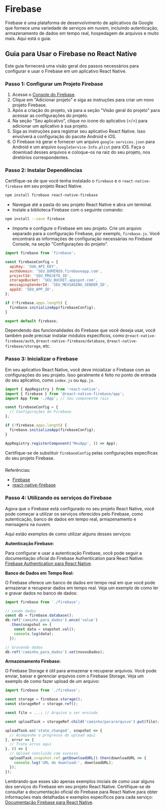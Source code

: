# Firebase

Firebase é uma plataforma de desenvolvimento de aplicativos da Google que fornece uma variedade de serviços em nuvem, incluindo autenticação, armazenamento de dados em tempo real, hospedagem de arquivos e muito mais. Aqui está o guia:

## Guia para Usar o Firebase no React Native

Este guia fornecerá uma visão geral dos passos necessários para configurar e usar o Firebase em um aplicativo React Native.

### Passo 1: Configurar um Projeto Firebase

1. Acesse o [Console do Firebase](https://console.firebase.google.com/).
2. Clique em "Adicionar projeto" e siga as instruções para criar um novo projeto Firebase.
3. Após a criação do projeto, vá para a seção "Visão geral do projeto" para acessar as configurações do projeto.
4. Na seção "Seu aplicativo", clique no ícone do aplicativo (\</>) para adicionar um aplicativo à sua projeto.
5. Siga as instruções para registrar seu aplicativo React Native. Isso envolverá a configuração do pacote Android e iOS.
6. O Firebase irá gerar e fornecer um arquivo `google-services.json` para Android e um arquivo `GoogleService-Info.plist` para iOS. Faça o download desses arquivos e coloque-os na raiz do seu projeto, nos diretórios correspondentes.

### Passo 2: Instalar Dependências

Certifique-se de que você tenha instalado o `firebase` e o `react-native-firebase` em seu projeto React Native.

```bash
npm install firebase react-native-firebase
```

* Navegue até a pasta do seu projeto React Native e abra um terminal.
* Instale a biblioteca Firebase com o seguinte comando:

```bash
npm install --save firebase
```

* Importe e configure o Firebase em seu projeto. Crie um arquivo separado para a configuração Firebase, por exemplo, `firebase.js`. Você encontrará as informações de configuração necessárias no Firebase Console, na seção "Configurações do projeto".

```javascript
import firebase from 'firebase';

const firebaseConfig = {
  apiKey: 'SUA_API_KEY',
  authDomain: 'SEU_DOMÍNIO.firebaseapp.com',
  projectId: 'SEU_PROJETO_ID',
  storageBucket: 'SEU_BUCKET.appspot.com',
  messagingSenderId: 'SEU_MESSAGING_SENDER_ID',
  appId: 'SEU_APP_ID',
};

if (!firebase.apps.length) {
  firebase.initializeApp(firebaseConfig);
}

export default firebase;
```

Dependendo das funcionalidades do Firebase que você deseja usar, você também pode precisar instalar módulos específicos, como `@react-native-firebase/auth`, `@react-native-firebase/database`, `@react-native-firebase/storage`, etc.

### Passo 3: Inicializar o Firebase

Em seu aplicativo React Native, você deve inicializar o Firebase com as configurações do seu projeto. Isso geralmente é feito no ponto de entrada do seu aplicativo, como `index.js` ou `App.js`.

```javascript
import { AppRegistry } from 'react-native';
import { firebase } from '@react-native-firebase/app';
import App from './App'; // Seu componente raiz

const firebaseConfig = {
  // Configurações do Firebase
};

if (!firebase.apps.length) {
  firebase.initializeApp(firebaseConfig);
}

AppRegistry.registerComponent('MeuApp', () => App);
```

Certifique-se de substituir `firebaseConfig` pelas configurações específicas do seu projeto Firebase.

###

Referências:

* [Firebase](https://firebase.google.com/)
* [react-native-firebase](https://rnfirebase.io/)

### Passo 4: **Utilizando os serviços do Firebase**

Agora que o Firebase está configurado no seu projeto React Native, você pode começar a utilizar os serviços oferecidos pelo Firebase, como autenticação, banco de dados em tempo real, armazenamento e mensagens na nuvem.

Aqui estão exemplos de como utilizar alguns desses serviços:

**Autenticação Firebase:**

Para configurar e usar a autenticação Firebase, você pode seguir a documentação oficial do Firebase Authentication para React Native: [Firebase Authentication para React Native](https://firebase.google.com/docs/auth/web/start).

**Banco de Dados em Tempo Real:**

O Firebase oferece um banco de dados em tempo real em que você pode armazenar e recuperar dados em tempo real. Veja um exemplo de como ler e gravar dados no banco de dados:

```javascript
import firebase from './firebase';

// Lendo dados
const db = firebase.database();
db.ref('caminho_para_dados').once('value')
  .then(snapshot => {
    const data = snapshot.val();
    console.log(data);
  });

// Gravando dados
db.ref('caminho_para_dados').set(novosDados);
```

**Armazenamento Firebase:**

O Firebase Storage é útil para armazenar e recuperar arquivos. Você pode enviar, baixar e gerenciar arquivos com o Firebase Storage. Veja um exemplo de como fazer upload de um arquivo:

```javascript
import firebase from './firebase';

const storage = firebase.storage();
const storageRef = storage.ref();

const file = ...; // Arquivo a ser enviado

const uploadTask = storageRef.child('caminho/para/arquivo').put(file);

uploadTask.on('state_changed', snapshot => {
  // Acompanhe o progresso do upload aqui
}, error => {
  // Trate erros aqui
}, () => {
  // Upload concluído com sucesso
  uploadTask.snapshot.ref.getDownloadURL().then(downloadURL => {
    console.log('URL de download:', downloadURL);
  });
});
```

Lembrando que esses são apenas exemplos iniciais de como usar alguns dos serviços do Firebase em seu projeto React Native. Certifique-se de consultar a documentação oficial do Firebase para React Native para obter informações mais detalhadas e exemplos específicos para cada serviço: [Documentação Firebase para React Native](https://firebase.google.com/docs/guides).
